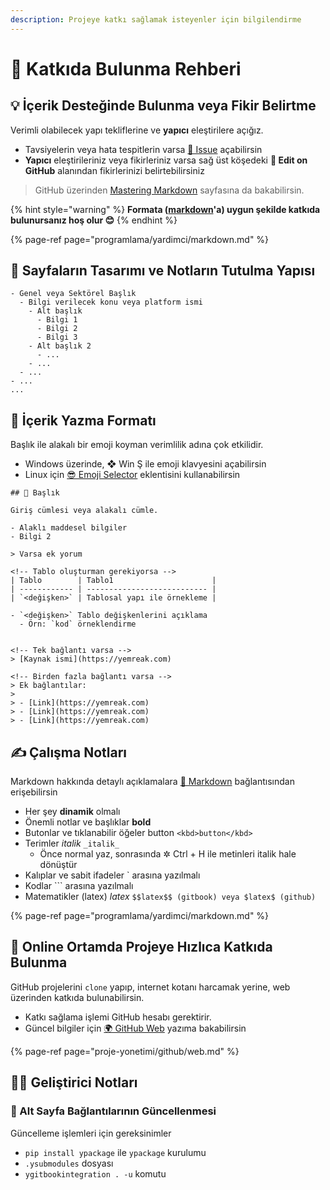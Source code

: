 ```yaml
---
description: Projeye katkı sağlamak isteyenler için bilgilendirme
---
```


# 💖 Katkıda Bulunma Rehberi

## 💡 İçerik Desteğinde Bulunma veya Fikir Belirtme

Verimli olabilecek yapı tekliflerine ve **yapıcı** eleştirilere açığız.

* Tavsiyelerin veya hata tespitlerin varsa [🦋 Issue](https://github.com/yedhrab/YWiki/issues) açabilirsin
* **Yapıcı** eleştirileriniz veya fikirleriniz varsa sağ üst köşedeki  **🏹 Edit on GitHub** alanından fikirlerinizi belirtebilirsiniz

> GitHub üzerinden [Mastering Markdown](https://guides.github.com/features/mastering-markdown/) sayfasına da bakabilirsin.

{% hint style="warning" %}
**Formata \(**[**markdown**](https://wiki.yemreak.com/programlama-notlari/yardimci-diller/markdown)**'a\) uygun şekilde katkıda bulunursanız hoş olur 😊**
{% endhint %}

{% page-ref page="programlama/yardimci/markdown.md" %}

## 👷‍ Sayfaların Tasarımı ve Notların Tutulma Yapısı

```text
- Genel veya Sektörel Başlık
  - Bilgi verilecek konu veya platform ismi
    - Alt başlık
      - Bilgi 1
      - Bilgi 2
      - Bilgi 3
    - Alt başlık 2
      - ...
    - ...
  - ...
- ...
...
```

## 📑 İçerik Yazma Formatı

Başlık ile alakalı bir emoji koyman verimlilik adına çok etkilidir.

* Windows üzerinde, ❖ Win Ş ile emoji klavyesini açabilirsin
* Linux için [😎 Emoji Selector](https://extensions.gnome.org/extension/1162/emoji-selector/) eklentisini kullanabilirsin

```text
## 🌟 Başlık

Giriş cümlesi veya alakalı cümle.

- Alaklı maddesel bilgiler
- Bilgi 2

> Varsa ek yorum

<!-- Tablo oluşturman gerekiyorsa -->
| Tablo        | Tablo1                      |
| ------------ | --------------------------- |
| `<değişken>` | Tablosal yapı ile örnekleme |

- `<değişken>` Tablo değişkenlerini açıklama
  - Örn: `kod` örneklendirme


<!-- Tek bağlantı varsa -->
> [Kaynak ismi](https://yemreak.com)

<!-- Birden fazla bağlantı varsa -->
> Ek bağlantılar:
>
> - [Link](https://yemreak.com)
> - [Link](https://yemreak.com)
> - [Link](https://yemreak.com)
```

## ✍ Çalışma Notları

Markdown hakkında detaylı açıklamalara [📑 Markdown](https://wiki.yemreak.com/programlama-notlari/yardimci-diller/markdown) bağlantısından erişebilirsin

* Her şey **dinamik** olmalı
* Önemli notlar ve başlıklar **bold**
* Butonlar ve tıklanabilir öğeler button `<kbd>button</kbd>`
* Terimler _italik_ `_italik_`
  * Önce normal yaz, sonrasında ✲ Ctrl + H ile metinleri italik hale dönüştür
* Kalıplar ve sabit ifadeler \` arasına yazılmalı
* Kodlar \`\`\` arasına yazılmalı
* Matematikler \(latex\) $latex$ `$$latex$$ (gitbook) veya $latex$ (github)`

{% page-ref page="programlama/yardimci/markdown.md" %}

## 🏃‍ Online Ortamda Projeye Hızlıca Katkıda Bulunma

GitHub projelerini `clone` yapıp, internet kotanı harcamak yerine, web üzerinden katkıda bulunabilirsin.

* Katkı sağlama işlemi GitHub hesabı gerektirir.
* Güncel bilgiler için [🌍 GitHub Web](proje-yonetimi/github/web.md) yazıma bakabilirsin

{% page-ref page="proje-yonetimi/github/web.md" %}

## 👨‍💻 Geliştirici Notları

### 📃 Alt Sayfa Bağlantılarının Güncellenmesi

Güncelleme işlemleri için gereksinimler

* `pip install ypackage` ile `ypackage` kurulumu
* `.ysubmodules` dosyası
* `ygitbookintegration . -u` komutu


